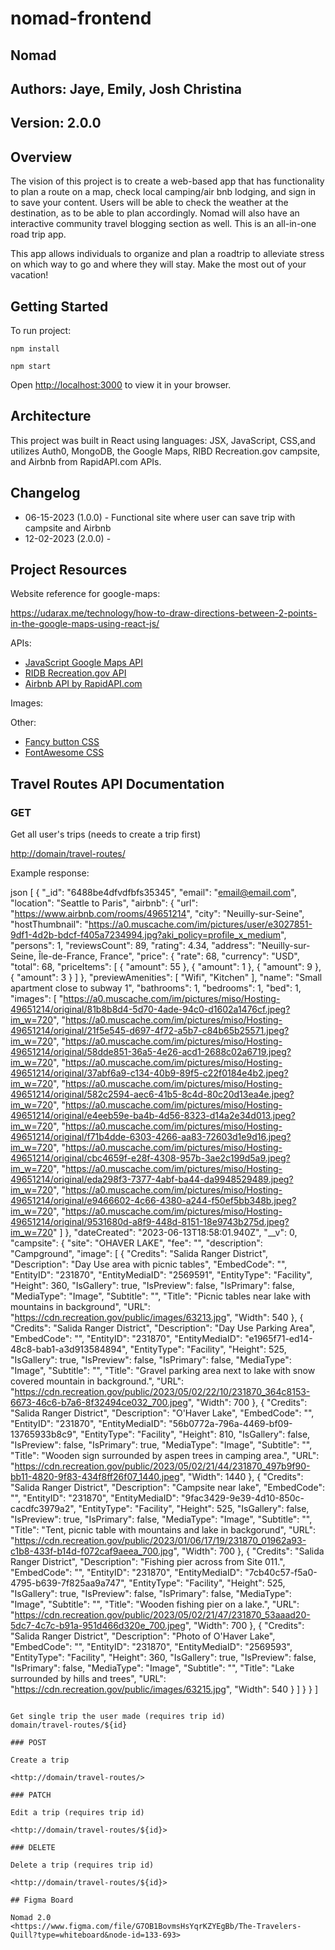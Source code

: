 # nomad-frontend

## Nomad

## Authors: Jaye, Emily, Josh Christina

## Version: 2.0.0

## Overview

The vision of this project is to create a web-based app that has functionality to plan a route on
a map, check local camping/air bnb lodging, and sign in to save your content. Users will be able
to check the weather at the destination, as to be able to plan accordingly. Nomad will also have an interactive community travel blogging section as well. This is an all-in-one road trip app.

This app allows individuals to organize and plan a roadtrip to alleviate stress on which way to go and where they will stay.
Make the most out of your vacation!

## Getting Started

To run project:

`npm install`

`npm start`

Open <http://localhost:3000> to view it in your browser.

## Architecture

This project was built in React using languages: JSX, JavaScript, CSS,and utilizes Auth0, MongoDB,
the Google Maps, RIBD Recreation.gov campsite, and Airbnb from RapidAPI.com APIs.

## Changelog

- 06-15-2023 (1.0.0) - Functional site where user can save trip with campsite and Airbnb
- 12-02-2023 (2.0.0) -

## Project Resources

Website reference for google-maps:

https://udarax.me/technology/how-to-draw-directions-between-2-points-in-the-google-maps-using-react-js/

APIs:

- [JavaScript Google Maps API](https://developers.google.com/maps/documentation/javascript)
- [RIDB Recreation.gov API](https://ridb.recreation.gov/docs#/Facilities/getFacilities)
- [Airbnb API by RapidAPI.com](https://rapidapi.com/3b-data-3b-data-default/api/airbnb13/)

Images:

Other:

- [Fancy button CSS](https://www.sliderrevolution.com/resources/css-button-hover-effects/)
- [FontAwesome CSS](https://maxcdn.bootstrapcdn.com/font-awesome/4.3.0/css/font-awesome.min.css)

## Travel Routes API Documentation

### GET

Get all user's trips (needs to create a trip first)  

<http://domain/travel-routes/>

Example response:

json
[
  {
    "_id": "6488be4dfvdfbfs35345",
    "email": "email@email.com",
    "location": "Seattle to Paris",
    "airbnb": {
      "url": "https://www.airbnb.com/rooms/49651214",
      "city": "Neuilly-sur-Seine",
      "hostThumbnail": "https://a0.muscache.com/im/pictures/user/e3027851-9df1-4d2b-bdcf-f405a7234994.jpg?aki_policy=profile_x_medium",
      "persons": 1,
      "reviewsCount": 89,
      "rating": 4.34,
      "address": "Neuilly-sur-Seine, Île-de-France, France",
      "price": {
        "rate": 68,
        "currency": "USD",
        "total": 68,
        "priceItems": [
          {
            "amount": 55
          },
          {
            "amount": 1
          },
          {
            "amount": 9
          },
          {
            "amount": 3
          }
        ]
      },
      "previewAmenities": [
        "Wifi",
        "Kitchen"
      ],
      "name": "Small apartment close to subway 1",
      "bathrooms": 1,
      "bedrooms": 1,
      "bed": 1,
      "images": [
        "https://a0.muscache.com/im/pictures/miso/Hosting-49651214/original/81b8b8d4-5d70-4ade-94c0-d1602a1476cf.jpeg?im_w=720",
        "https://a0.muscache.com/im/pictures/miso/Hosting-49651214/original/21f5e545-d697-4f72-a5b7-c84b65b25571.jpeg?im_w=720",
        "https://a0.muscache.com/im/pictures/miso/Hosting-49651214/original/58dde851-36a5-4e26-acd1-2688c02a6719.jpeg?im_w=720",
        "https://a0.muscache.com/im/pictures/miso/Hosting-49651214/original/37abf6a9-c134-40b9-89f5-c22f0184e4b2.jpeg?im_w=720",
        "https://a0.muscache.com/im/pictures/miso/Hosting-49651214/original/582c2594-aec6-41b5-8c4d-80c20d13ea4e.jpeg?im_w=720",
        "https://a0.muscache.com/im/pictures/miso/Hosting-49651214/original/e4eeb59e-ba4b-4d56-8323-d14a2e34d013.jpeg?im_w=720",
        "https://a0.muscache.com/im/pictures/miso/Hosting-49651214/original/f71b4dde-6303-4266-aa83-72603d1e9d16.jpeg?im_w=720",
        "https://a0.muscache.com/im/pictures/miso/Hosting-49651214/original/cbc4659f-e28f-4308-957b-3ae2c199d5a9.jpeg?im_w=720",
        "https://a0.muscache.com/im/pictures/miso/Hosting-49651214/original/eda298f3-7377-4abf-ba44-da9948529489.jpeg?im_w=720",
        "https://a0.muscache.com/im/pictures/miso/Hosting-49651214/original/e9466602-4c66-4380-a244-f50ef5bb348b.jpeg?im_w=720",
        "https://a0.muscache.com/im/pictures/miso/Hosting-49651214/original/9531680d-a8f9-448d-8151-18e9743b275d.jpeg?im_w=720"
      ]
    },
    "dateCreated": "2023-06-13T18:58:01.940Z",
    "__v": 0,
    "campsite": {
      "site": "OHAVER LAKE",
      "fee": "",
      "description": "Campground",
      "image": [
        {
          "Credits": "Salida Ranger District",
          "Description": "Day Use area with picnic tables",
          "EmbedCode": "",
          "EntityID": "231870",
          "EntityMediaID": "2569591",
          "EntityType": "Facility",
          "Height": 360,
          "IsGallery": true,
          "IsPreview": false,
          "IsPrimary": false,
          "MediaType": "Image",
          "Subtitle": "",
          "Title": "Picnic tables near lake with mountains in background",
          "URL": "https://cdn.recreation.gov/public/images/63213.jpg",
          "Width": 540
        },
        {
          "Credits": "Salida Ranger District",
          "Description": "Day Use Parking Area",
          "EmbedCode": "",
          "EntityID": "231870",
          "EntityMediaID": "e1965f71-ed14-48c8-bab1-a3d913584894",
          "EntityType": "Facility",
          "Height": 525,
          "IsGallery": true,
          "IsPreview": false,
          "IsPrimary": false,
          "MediaType": "Image",
          "Subtitle": "",
          "Title": "Gravel parking area next to lake with snow covered mountain in background.",
          "URL": "https://cdn.recreation.gov/public/2023/05/02/22/10/231870_364c8153-6673-46c6-b7a6-8f32494ce032_700.jpeg",
          "Width": 700
        },
        {
          "Credits": "Salida Ranger District",
          "Description": "O'Haver Lake",
          "EmbedCode": "",
          "EntityID": "231870",
          "EntityMediaID": "56b0772a-796a-4469-bf09-13765933b8c9",
          "EntityType": "Facility",
          "Height": 810,
          "IsGallery": false,
          "IsPreview": false,
          "IsPrimary": true,
          "MediaType": "Image",
          "Subtitle": "",
          "Title": "Wooden sign surrounded by aspen trees in camping area.",
          "URL": "https://cdn.recreation.gov/public/2023/05/02/21/44/231870_497b9f90-bb11-4820-9f83-434f8ff26f07_1440.jpeg",
          "Width": 1440
        },
        {
          "Credits": "Salida Ranger District",
          "Description": "Campsite near lake",
          "EmbedCode": "",
          "EntityID": "231870",
          "EntityMediaID": "9fac3429-9e39-4d10-850c-cacdfc3979a2",
          "EntityType": "Facility",
          "Height": 525,
          "IsGallery": false,
          "IsPreview": true,
          "IsPrimary": false,
          "MediaType": "Image",
          "Subtitle": "",
          "Title": "Tent, picnic table with mountains and lake in backgorund",
          "URL": "https://cdn.recreation.gov/public/2023/01/06/17/19/231870_01962a93-c1b8-433f-b14d-f072caf9aeea_700.jpg",
          "Width": 700
        },
        {
          "Credits": "Salida Ranger District",
          "Description": "Fishing pier across from Site 011.",
          "EmbedCode": "",
          "EntityID": "231870",
          "EntityMediaID": "7cb40c57-f5a0-4795-b639-7f825aa9a747",
          "EntityType": "Facility",
          "Height": 525,
          "IsGallery": true,
          "IsPreview": false,
          "IsPrimary": false,
          "MediaType": "Image",
          "Subtitle": "",
          "Title": "Wooden fishing pier on a lake.",
          "URL": "https://cdn.recreation.gov/public/2023/05/02/21/47/231870_53aaad20-5dc7-4c7c-b91a-951d466d320e_700.jpeg",
          "Width": 700
        },
        {
          "Credits": "Salida Ranger District",
          "Description": "Photo of O'Haver Lake",
          "EmbedCode": "",
          "EntityID": "231870",
          "EntityMediaID": "2569593",
          "EntityType": "Facility",
          "Height": 360,
          "IsGallery": true,
          "IsPreview": false,
          "IsPrimary": false,
          "MediaType": "Image",
          "Subtitle": "",
          "Title": "Lake surrounded by hills and trees",
          "URL": "https://cdn.recreation.gov/public/images/63215.jpg",
          "Width": 540
        }
      ]
    }
  }
]
```

Get single trip the user made (requires trip id)
domain/travel-routes/${id}

### POST

Create a trip  

<http://domain/travel-routes/>

### PATCH

Edit a trip (requires trip id)  

<http://domain/travel-routes/${id}>

### DELETE

Delete a trip (requires trip id)  

<http://domain/travel-routes/${id}>

## Figma Board

Nomad 2.0
<https://www.figma.com/file/G7OB1BovmsHsYqrKZYEgBb/The-Travelers-Quill?type=whiteboard&node-id=133-693>